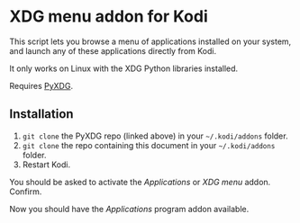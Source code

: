 # XDG menu addon for Kodi

This script lets you browse a menu of applications installed on your system,
and launch any of these applications directly from Kodi.

It only works on Linux with the XDG Python libraries installed.

Requires [PyXDG](https://github.com/Rudd-O/script.module.pyxdg).

## Installation

1. `git clone` the PyXDG repo (linked above) in your `~/.kodi/addons` folder.
2. `git clone` the repo containing this document in your `~/.kodi/addons` folder.
3. Restart Kodi.

You should be asked to activate the *Applications* or *XDG menu* addon.
Confirm.

Now you should have the *Applications* program addon available.
